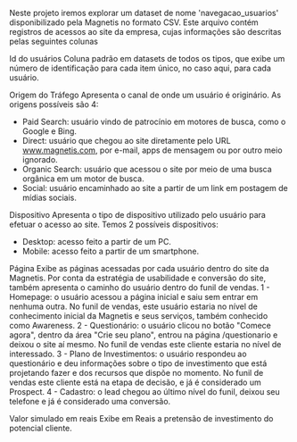 Neste projeto iremos explorar um dataset de nome 'navegacao_usuarios' disponibilizado pela Magnetis no formato CSV. Este arquivo contém registros de acessos ao site da empresa, cujas informações são descritas pelas seguintes colunas

Id do usuários
Coluna padrão em datasets de todos os tipos, que exibe um número de identificação para cada item único, no caso aqui, para cada usuário.

Origem do Tráfego
Apresenta o canal de onde um usuário é originário. As origens possíveis são 4:
* Paid Search: usuário vindo de patrocínio em motores de busca, como o Google e Bing.
* Direct: usuário que chegou ao site diretamente pelo URL www.magnetis.com, por e-mail, apps de mensagem ou por outro meio ignorado.
* Organic Search: usuário que acessou o site por meio de uma busca orgânica em um motor de busca.
* Social: usuário encaminhado ao site a partir de um link em postagem de mídias sociais.

Dispositivo
Apresenta o tipo de dispositivo utilizado pelo usuário para efetuar o acesso ao site. Temos 2 possíveis dispositivos:
* Desktop: acesso feito a partir de um PC.
* Mobile: acesso feito a partir de um smartphone.

Página
Exibe as páginas acessadas por cada usuário dentro do site da Magnetis. Por conta da estratégia de usabilidade e conversão do site, também apresenta o caminho do usuário dentro do funil de vendas.
1 - Homepage: o usuário acessou a página inicial e saiu sem entrar em nenhuma outra. No funil de vendas, este usuário estaria no nível de conhecimento inicial da Magnetis e seus serviços, também conhecido como Awareness.
2 - Questionário: o usuário clicou no botão "Comece agora", dentro da área "Crie seu plano", entrou na página /questionario e deixou o site aí mesmo. No funil de vendas este cliente estaria no nível de interessado.
3 - Plano de Investimentos: o usuário respondeu ao questionário e deu informações sobre o tipo de investimento que está projetando fazer e dos recursos que dispõe no momento. No funil de vendas este cliente está na etapa de decisão, e já é considerado um Prospect.
4 - Cadastro: o lead chegou ao último nível do funil, deixou seu telefone e já é considerado uma conversão.

Valor simulado em reais
Exibe em Reais a pretensão de investimento do potencial cliente.
